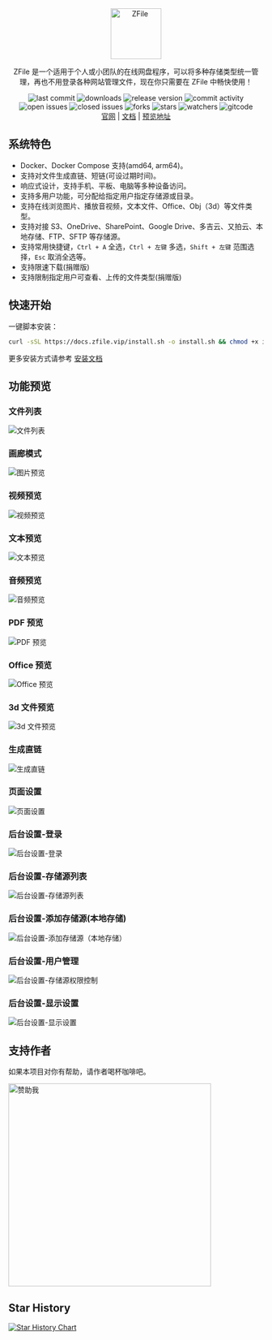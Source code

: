 <div align="center">
    <a href="https://zfile.vip" target="_blank" rel="noopener noreferrer">
        <img style="margin: auto; width: 100px; display: block" src="/img/logo-zfile.png" alt="ZFile" />
    </a>
    <p>ZFile 是一个适用于个人或小团队的在线网盘程序，可以将多种存储类型统一管理，再也不用登录各种网站管理文件，现在你只需要在 ZFile 中畅快使用！</p>
<div>
    <img alt="last commit"      src="https://shields.io/github/last-commit/zfile-dev/zfile.svg?style=flat-square"/>
    <img alt="downloads"        src="https://shields.io/github/downloads/zfile-dev/zfile/total?style=flat-square"/>
    <img alt="release version"  src="https://shields.io/github/v/release/zfile-dev/zfile?style=flat-square"/>
    <img alt="commit activity"  src="https://shields.io/github/commit-activity/y/zfile-dev/zfile?style=flat-square"/>
    <img alt="open issues"      src="https://shields.io/github/issues/zfile-dev/zfile?style=flat-square"/>
    <img alt="closed issues"    src="https://shields.io/github/issues-closed-raw/zfile-dev/zfile?style=flat-square"/>
    <img alt="forks"            src="https://shields.io/github/forks/zfile-dev/zfile?style=flat-square"/>
    <img alt="stars"            src="https://shields.io/github/stars/zfile-dev/zfile?style=flat-square"/>
    <img alt="watchers"         src="https://shields.io/github/watchers/zfile-dev/zfile?style=flat-square"/>
    <img alt="gitcode"          src="https://gitcode.com/zfile-dev/zfile/star/badge.svg"/>
</div>
    <span>
        <a href="https://zfile.vip">官网</a>
        <span> | </span>
        <a href="https://docs.zfile.vip">文档</a>
        <span> | </span>
        <a href="https://demo.zfile.vip">预览地址</a>
    </span>
</div>

## 系统特色

- Docker、Docker Compose 支持(amd64, arm64)。
- 支持对文件生成直链、短链(可设过期时间)。
- 响应式设计，支持手机、平板、电脑等多种设备访问。
- 支持多用户功能，可分配给指定用户指定存储源或目录。
- 支持在线浏览图片、播放音视频，文本文件、Office、Obj（3d）等文件类型。
- 支持对接 S3、OneDrive、SharePoint、Google Drive、多吉云、又拍云、本地存储、FTP、SFTP 等存储源。
- 支持常用快捷键，`Ctrl + A` 全选，`Ctrl + 左键` 多选，`Shift + 左键` 范围选择，`Esc` 取消全选等。
- 支持限速下载(捐赠版)
- 支持限制指定用户可查看、上传的文件类型(捐赠版)

## 快速开始

一键脚本安装：

```bash
curl -sSL https://docs.zfile.vip/install.sh -o install.sh && chmod +x install.sh && ./install.sh
```

更多安装方式请参考 [安装文档](https://docs.zfile.vip/install/)


## 功能预览

### 文件列表
![文件列表](/img/file-list.png)
### 画廊模式
![图片预览](/img/gallery.png)
### 视频预览
![视频预览](/img/preview-video.png)
### 文本预览
![文本预览](/img/preview-text.png)
### 音频预览
![音频预览](/img/preview-audio.png)
### PDF 预览
![PDF 预览](/img/preview-pdf.png)
### Office 预览
![Office 预览](/img/preview-office.png)
### 3d 文件预览
![3d 文件预览](/img/preview-3d.png)
### 生成直链
![生成直链](/img/generate-link.jpeg)
### 页面设置
![页面设置](/img/page-setting.png)
### 后台设置-登录
![后台设置-登录](/img/login.png)
### 后台设置-存储源列表
![后台设置-存储源列表](/img/storage-list.png)
### 后台设置-添加存储源(本地存储)
![后台设置-添加存储源（本地存储）](/img/storage-edit-local.png)
### 后台设置-用户管理
![后台设置-存储源权限控制](/img/user-edit.png)
### 后台设置-显示设置
![后台设置-显示设置](/img/view-setting.png)

## 支持作者

如果本项目对你有帮助，请作者喝杯咖啡吧。

<img src="https://cdn.jun6.net/2021/03/27/152704e91f13d.png" width="400" alt="赞助我">

## Star History

[![Star History Chart](https://api.star-history.com/svg?repos=zfile-dev/zfile&type=Date)](https://star-history.com/#zfile-dev/zfile&Date)

